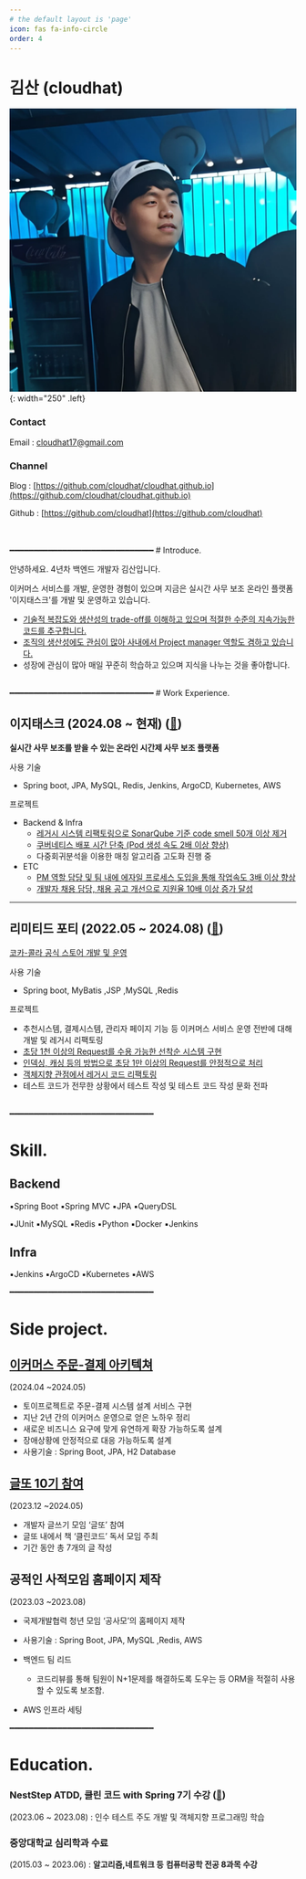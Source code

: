 ```yaml
---
# the default layout is 'page'
icon: fas fa-info-circle
order: 4
---
```



# 김산 (cloudhat)

![share-slack](/assets/img/profile.png){: width="250" .left}



### Contact

Email : cloudhat17@gmail.com

### Channel

Blog : [https://github.com/cloudhat/cloudhat.github.io](https://github.com/cloudhat/cloudhat.github.io)

Github : [https://github.com/cloudhat](https://github.com/cloudhat)

<br>
<br>
━━━━━━━━━━━━━━━━━━━━━━━━━━━━━━
# Introduce.

안녕하세요. 4년차 백엔드 개발자 김산입니다.

이커머스 서비스를 개발, 운영한 경험이 있으며 지금은 실시간 사무 보조 온라인 플랫폼 '이지태스크'를 개발 및 운영하고 있습니다.

- [기술적 복잡도와 생산성의 trade-off를 이해하고 있으며 적절한 수준의 지속가능한 코드를 추구합니다.](https://cloudhat.github.io/posts/sustainable-software/)
- [조직의 생산성에도 관심이 많아 사내에서 Project manager 역할도 겸하고 있습니다.](https://cloudhat.github.io/posts/agile-for-agile/)
- 성장에 관심이 많아 매일 꾸준히 학습하고 있으며 지식을 나누는 것을 좋아합니다.



<br>
━━━━━━━━━━━━━━━━━━━━━━━━━━━━━━
# Work Experience.

## 이지태스크 (2024.08 ~ 현재) **(**[🔗](https://easytask.co.kr/)**)**
**실시간 사무 보조를 받을 수 있는 온라인 시간제 사무 보조 플랫폼**

사용 기술 
-  Spring boot, JPA, MySQL, Redis, Jenkins, ArgoCD, Kubernetes, AWS

프로젝트
- Backend & Infra
    - [레거시 시스템 리팩토링으로 SonarQube 기준 code smell 50개 이상 제거](https://cloudhat.github.io/posts/refactoring/)
    - [쿠버네티스 배포 시간 단축 (Pod 생성 속도 2배 이상 향상)](https://cloudhat.github.io/posts/kubernetes-deployment/)
    - 다중회귀분석을 이용한 매칭 알고리즘 고도화 진행 중
- ETC
    - [PM 역할 담당 및 팀 내에 에자일 프로세스 도입을 통해 작업속도 3배 이상 향상](https://cloudhat.github.io/posts/agile-for-agile/)
    - [개발자 채용 담당, 채용 공고 개선으로 지원율 10배 이상 증가 달성](https://cloudhat.github.io/posts/recruitment-process-improvement/)

  
---

## 리미티드 포티 (2022.05 ~ 2024.08) **(**[🔗](https://www.limited40.com)**)**
[코카-콜라 공식 스토어 개발 및 운영 ](https://cokeplay.cocacola.co.kr/main)


사용 기술 
  - Spring boot, MyBatis ,JSP ,MySQL ,Redis


프로젝트
- 추천시스템, 결제시스템, 관리자 페이지 기능 등 이커머스 서비스 운영 전반에 대해 개발 및 레거시 리팩토링
- [초당 1천 이상의 Request를 수용 가능한 선착순 시스템 구현](https://cloudhat.github.io/posts/distributed-lock-redis-FCFS/)
- [인덱싱, 캐싱 등의 방법으로 초당 1만 이상의 Request를 안정적으로 처리](https://cloudhat.github.io/posts/optimization/)
- [객체지향 관점에서 레거시 코드 리팩토링](https://cloudhat.github.io/posts/strategy-pattern/)
- 테스트 코드가 전무한 상황에서 테스트 작성 및 테스트 코드 작성 문화 전파 

<br>
━━━━━━━━━━━━━━━━━━━━━━━━━━━━━━

# Skill.

## Backend

▪️Spring Boot  ▪️Spring MVC  ▪️JPA ▪️QueryDSL 

▪️JUnit ▪️MySQL  ▪️Redis  ▪️Python ▪️Docker ▪️Jenkins 

## Infra

▪️Jenkins  ▪️ArgoCD  ▪️Kubernetes  ▪️AWS


━━━━━━━━━━━━━━━━━━━━━━━━━━━━━━

# Side project.

##  **[이커머스 주문-결제 아키텍쳐](https://cloudhat.github.io/posts/payment-system/)**


(2024.04 ~2024.05)

- 토이프로젝트로 주문-결제 시스템 설계 서비스 구현
- 지난 2년 간의 이커머스 운영으로 얻은 노하우 정리
- 새로운 비즈니스 요구에 맞게 유연하게 확장 가능하도록 설계
- 장애상황에 안정적으로 대응 가능하도록 설계
- 사용기술 : Spring Boot, JPA, H2 Database

##  **[글또 10기 참여](https://geultto.github.io/blog/geultto-summary/)**


(2023.12 ~2024.05)

- 개발자 글쓰기 모임 ‘글또’ 참여
- 글또 내에서 책 ‘클린코드’ 독서 모임 주최
- 기간 동안 총 7개의 글 작성

## 공적인 사적모임 홈페이지 제작

(2023.03 ~2023.08)

- 국제개발협력 청년  모임 ‘공사모’의 홈페이지 제작
- 사용기술 : Spring Boot, JPA, MySQL ,Redis, AWS
- 백엔드 팀 리드
    - 코드리뷰를 통해 팀원이  N+1문제를 해결하도록 도우는 등 ORM을 적절히 사용할 수 있도록 보조함.
    
- AWS 인프라 세팅

━━━━━━━━━━━━━━━━━━━━━━━━━━━━━━
# Education.

### **NestStep ATDD, 클린 코드 with Spring 7기 수강 (**[🔗](https://edu.nextstep.camp/c/R89PYi5H/)**)**

(2023.06 ~ 2023.08) : 인수 테스트 주도 개발 및 객체지향 프로그래밍 학습

### 중앙대학교 심리학과 수료

(2015.03 ~ 2023.06) : **알고리즘,네트워크 등** **컴퓨터공학 전공 8과목 수강**
